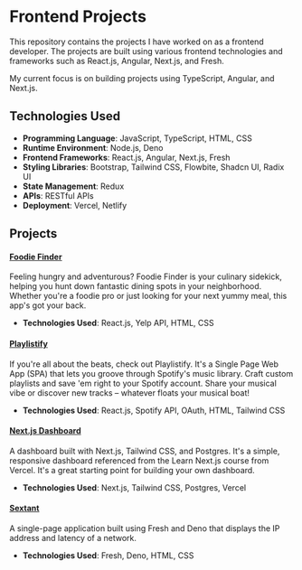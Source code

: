 # Frontend Projects

This repository contains the projects I have worked on as a frontend developer. The projects are built using various frontend technologies and frameworks such as React.js, Angular, Next.js, and Fresh.

My current focus is on building projects using TypeScript, Angular, and Next.js.

## Technologies Used

- **Programming Language**: JavaScript, TypeScript, HTML, CSS
- **Runtime Environment**: Node.js, Deno
- **Frontend Frameworks**: React.js, Angular, Next.js, Fresh
- **Styling Libraries**: Bootstrap, Tailwind CSS, Flowbite, Shadcn UI, Radix UI
- **State Management**: Redux
- **APIs**: RESTful APIs
- **Deployment**: Vercel, Netlify

## Projects

#### [Foodie Finder]()
Feeling hungry and adventurous? Foodie Finder is your culinary sidekick, helping you hunt down fantastic dining spots in your neighborhood. Whether you're a foodie pro or just looking for your next yummy meal, this app's got your back.
- **Technologies Used**: React.js, Yelp API, HTML, CSS

#### [Playlistify]()
If you're all about the beats, check out Playlistify. It's a Single Page Web App (SPA) that lets you groove through Spotify's music library. Craft custom playlists and save 'em right to your Spotify account. Share your musical vibe or discover new tracks – whatever floats your musical boat!
- **Technologies Used**: React.js, Spotify API, OAuth, HTML, Tailwind CSS

#### [Next.js Dashboard]()
A dashboard built with Next.js, Tailwind CSS, and Postgres. It's a simple, responsive dashboard referenced from the Learn Next.js course from Vercel. It's a great starting point for building your own dashboard.
- **Technologies Used**: Next.js, Tailwind CSS, Postgres, Vercel

#### [Sextant]()
A single-page application built using Fresh and Deno that displays the IP address and latency of a network.
- **Technologies Used**: Fresh, Deno, HTML, CSS
